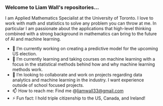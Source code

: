 ### Welcome to Liam Wall's repositories...

I am Applied Mathematics Specialist at the University of Toronto. I love to work with math and statistics to solve any problem you can throw at me. In particular I am passionate about the applications that high-level thinking combined with a strong background in mathematics can bring to the future of AI and machine learning.

- 🔭 I’m currently working on creating a predictive model for the upcoming US election.
- 🌱 I’m currently learning and taking courses on machine learning with a focus in the statistical methods behind how and why machine learning methods work.
- 👯 I’m looking to collaborate and work on projects regarding data analytics and machine learning in the industry. I want experience outside of school focused projects.
- 📫 How to reach me: Find me @liamwall33@gmail.com
- ⚡ Fun fact: I hold triple citizenship to the US, Canada, and Ireland!

<!--
**Lwall02/Lwall02** is a ✨ _special_ ✨ repository because its `README.md` (this file) appears on your GitHub profile.

Here are some ideas to get you started:

- 🔭 I’m currently working on ...
- 🌱 I’m currently learning ...
- 👯 I’m looking to collaborate on ...
- 🤔 I’m looking for help with ...
- 💬 Ask me about ...
- 📫 How to reach me: ...
- 😄 Pronouns: ...
- ⚡ Fun fact: ...
-->
